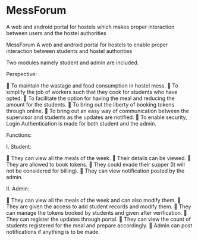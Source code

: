 # MessForum
A web and android portal for hostels which makes proper interaction between users and the hostel authorities

MessForum
A web and android portal for hostels to enable proper interaction between students and hostel authorities

Two modules namely student and admin are included.

Perspective:

 To maintain the wastage and food consumption in hostel mess.  To simplify the job of workers such that they cook for students who have opted.  To facilitate the option for having the meal and reducing the amount for the students.  To bring out the liberty of booking tokens through online.  To bring out an easy way of communication between the supervisor and students as the updates are notified.  To enable security, Login Authentication is made for both student and the admin.

Functions:

I. Student:

	They can view all the meals of the week.
	Their details can be viewed.
	They are allowed to book tokens.
	They could evade their supper (It will not be considered for billing).
	They can view notification posted by the admin.

II. Admin:

	They can view all the meals of the week and can also modify them.
	They are given the access to add student records and modify them.
	They can manage the tokens booked by students and given after verification.
	They can register the updates through portal.
	They can view the count of students registered for the meal and prepare accordingly.
	Admin can post notifications if anything is to be made.